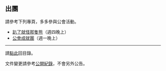 ## 出團

請參考下列專頁，多多參與公會活動。

- [趴了就怪那隻熊](https://dalechou.github.io/wow/raid.html)（週四晚上）
- [公會成就團](https://dalechou.github.io/wow/raid2.html)（週一晚上）

--- 

請[點此](https://dalechou.github.io/wow/)回目錄。

文件變更請參考[公開紀錄](https://github.com/dalechou/wow/commits/master/raiding.md)，不會另外公告。
